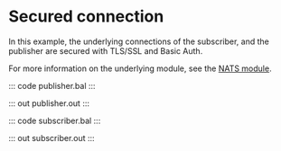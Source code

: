 # Secured connection

In this example, the underlying connections of the subscriber, and the publisher are
secured with TLS/SSL and Basic Auth.

For more information on the underlying module, see the [NATS module](https://lib.ballerina.io/ballerinax/nats/latest).

::: code publisher.bal :::

::: out publisher.out :::

::: code subscriber.bal :::

::: out subscriber.out :::
